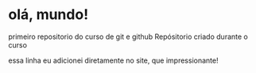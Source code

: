 # olá, mundo!
 primeiro repositorio do curso de git e github
Repósitorio criado durante o curso

essa linha eu adicionei diretamente no site, que impressionante!
